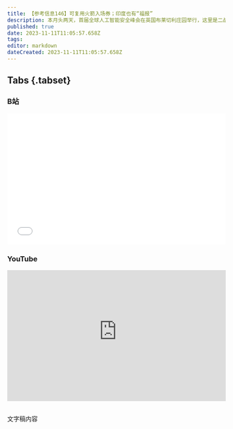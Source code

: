 ```yaml
---
title: 【参考信息146】可复用火箭入场券；印度也有“福报”
description: 本月头两天，首届全球人工智能安全峰会在英国布莱切利庄园举行，这里是二战盟军破译密码的中心，图灵在这里发明了第一代图灵计算机。马斯克称赞了英国邀请中国参会的决定，表示“如果中国不参加，那就毫无意义”，不过中国AI发展还面临其他问题。SpaceX刚刚诞生了第一枚18手火箭，中国又一家公司拿到入场券，星际荣耀进行我国首次液体火箭全尺寸一子级的垂直起降与重复使用飞行试验。UAW针对三大汽车公司的罢工取得胜利，接下来盯上了特斯拉。
published: true
date: 2023-11-11T11:05:57.658Z
tags: 
editor: markdown
dateCreated: 2023-11-11T11:05:57.658Z
---
```


## Tabs {.tabset}
### B站
<div style="position: relative; padding: 30% 45%;">
<iframe style="position: absolute; width: 100%; height: 100%; left: 0; top: 0;" src="//player.bilibili.com/player.html?&bvid=BV1RN411u736&page=1&as_wide=1&high_quality=1&danmaku=1&autoplay=0" scrolling="no" border="0" frameborder="no" framespacing="0" allowfullscreen="true"></iframe>
</div>

### YouTube
<div style="position: relative; padding: 30% 45%;">
<iframe style="position: absolute; top: 0; left: 0; width: 100%; height: 100%;" src="https://www.youtube-nocookie.com/embed/YouTubeVID" title="YouTube video player" frameborder="0" allow="accelerometer; autoplay; clipboard-write; encrypted-media; gyroscope; picture-in-picture" allowfullscreen></iframe>
</div>

## 

文字稿内容
